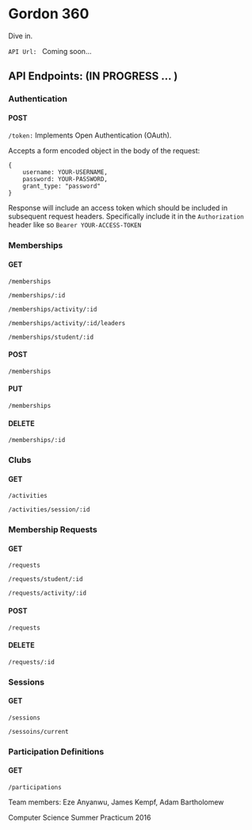 # Gordon 360

Dive in.

`API Url: ` Coming soon...


## API Endpoints: (IN PROGRESS ... )

### Authentication

#### POST

`/token:` Implements Open Authentication (OAuth). 

Accepts a form encoded object in the body of the request: 
```
{ 
	username: YOUR-USERNAME, 
	password: YOUR-PASSWORD, 
	grant_type: "password" 
}
```
Response will include an access token which should be included in subsequent request headers.
Specifically include it in the `Authorization` header like so `Bearer YOUR-ACCESS-TOKEN`


### Memberships

#### GET

`/memberships`

`/memberships/:id`

`/memberships/activity/:id`

`/memberships/activity/:id/leaders`

`/memberships/student/:id`

#### POST

`/memberships`

#### PUT 

`/memberships`

#### DELETE

`/memberships/:id`


### Clubs

#### GET

`/activities`

`/activities/session/:id`

### Membership Requests

#### GET

`/requests`

`/requests/student/:id`

`/requests/activity/:id`


#### POST

`/requests`

#### DELETE

`/requests/:id`

### Sessions

#### GET

`/sessions`

`/sessoins/current`

### Participation Definitions

#### GET

`/participations`



Team members: Eze Anyanwu, James Kempf, Adam Bartholomew

Computer Science Summer Practicum 2016

